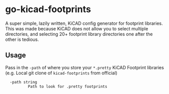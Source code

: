 # go-kicad-footprints

A super simple, lazily written, KiCAD config generator for footprint libraries.
This was made because KiCAD does not allow you to select multiple directories,
and selecting 20+ footprint library directories one after the other is tedious.

## Usage
Pass in the `-path` of where you store your `*.pretty` KiCAD Footprint
libraries (e.g. Local git clone of `kicad-footprints` from official)

```
  -path string
          Path to look for .pretty footprints
```
